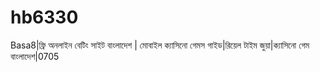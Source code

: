 # hb6330
Basa8|ফ্রি অনলাইন বেটিং সাইট বাংলাদেশ | মোবাইল ক্যাসিনো গেমস গাইড|রিয়েল টাইম জুয়া|ক্যাসিনো গেম বাংলাদেশ|0705
